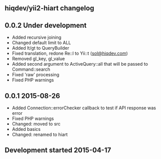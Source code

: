 hiqdev/yii2-hiart changelog
---------------------------

## 0.0.2 Under development

- Added recursive joining
- Changed default limit to ALL
- Added lt/gt to QueryBuilder
- Fixed translation, redone Re::l to Yii::t (sol@hiqdev.com)
- Removed gl_key, gl_value
- Added second argument to ActiveQuery::all that will be passed to Command::search
- Fixed 'raw' processing
- Fixed PHP warnings

## 0.0.1 2015-08-26

- Added Connection::errorChecker callback to test if API response was error
- Fixed PHP warnings
- Changed: moved to src
- Added basics
- Changed: renamed to hiart

## Development started 2015-04-17

